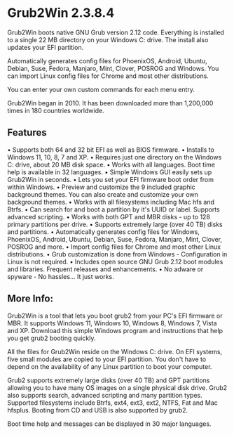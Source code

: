 # Grub2Win 2.3.8.4

Grub2Win boots native GNU Grub version 2.12 code. Everything is installed to a single 22 MB directory on your Windows C: drive. The install also updates your EFI partition.

Automatically generates config files for PhoenixOS, Android, Ubuntu, Debian, Suse, Fedora, Manjaro, Mint, Clover, POSROG and Windows. You can import Linux config files for Chrome and most other distributions.

You can enter your own custom commands for each menu entry.

Grub2Win began in 2010. It has been downloaded more than 1,200,000 times in 180 countries worldwide.

## Features
• Supports both 64 and 32 bit EFI as well as BIOS firmware.
• Installs to Windows 11, 10, 8, 7 and XP.
• Requires just one directory on the Windows C: drive, about 20 MB disk space.
• Works with all languages. Boot time help is available in 32 languages.
• Simple Windows GUI easily sets up Grub2Win in seconds.
• Lets you set your EFI firmware boot order from within Windows.
• Preview and customize the 9 included graphic background themes. You can also create and customize your own background themes.
• Works with all filesystems including Mac hfs and Btrfs.
• Can search for and boot a partition by it's UUID or label. Supports advanced scripting.
• Works with both GPT and MBR disks - up to 128 primary partitions per drive.
• Supports extremely large (over 40 TB) disks and partitions.
• Automatically generates config files for Windows, PhoenixOS, Android, Ubuntu, Debian, Suse, Fedora, Manjaro, Mint, Clover, POSROG and more.
• Import config files for Chrome and most other Linux distributions.
• Grub customization is done from Windows - Configuration in Linux is not required.
• Includes open source GNU Grub 2.12 boot modules and libraries. Frequent releases and enhancements.
• No adware or spyware - No hassles... It just works.

## More Info: 
Grub2Win is a tool that lets you boot grub2 from your PC's EFI firmware or MBR. It supports Windows 11, Windows 10, Windows 8, Windows 7, Vista and XP. Download this simple Windows program and instructions that help you get grub2 booting quickly. 

All the files for Grub2Win reside on the Windows C: drive. On EFI systems, five small modules are copied to your EFI partition. You don't have to depend on the availability of any Linux partition to boot your computer. 

Grub2 supports extremely large disks (over 40 TB) and GPT partitions allowing you to have many OS images on a single physical disk drive. Grub2 also supports search, advanced scripting and many partition types. Supported filesystems include Btrfs, ext4, ext3, ext2, NTFS, Fat and Mac hfsplus. Booting from CD and USB is also supported by grub2.

Boot time help and messages can be displayed in 30 major languages.

